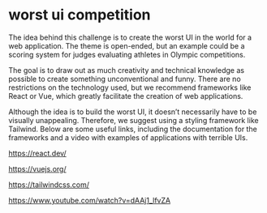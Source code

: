 # worst ui competition

The idea behind this challenge is to create the worst UI in the world for a web application. The theme is open-ended, but an example could be a scoring system for judges evaluating athletes in Olympic competitions.

The goal is to draw out as much creativity and technical knowledge as possible to create something unconventional and funny. There are no restrictions on the technology used, but we recommend frameworks like React or Vue, which greatly facilitate the creation of web applications.

Although the idea is to build the worst UI, it doesn’t necessarily have to be visually unappealing. Therefore, we suggest using a styling framework like Tailwind. Below are some useful links, including the documentation for the frameworks and a video with examples of applications with terrible UIs.

https://react.dev/

https://vuejs.org/

https://tailwindcss.com/

https://www.youtube.com/watch?v=dAAj1_lfvZA
